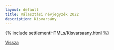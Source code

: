 ```yaml
---
layout: default
title: Választási névjegyzék 2022
description: Kisvarsány
---
```


{% include settlementHTMLs/Kisvarsaany.html %}

[Vissza](../)